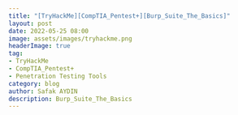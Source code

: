 ```yaml
---
title: "[TryHackMe][CompTIA_Pentest+][Burp_Suite_The_Basics]"
layout: post
date: 2022-05-25 08:00
image: assets/images/tryhackme.png
headerImage: true
tag:
- TryHackMe
- CompTIA_Pentest+
- Penetration Testing Tools
category: blog
author: Safak AYDIN
description: Burp_Suite_The_Basics
---
```

